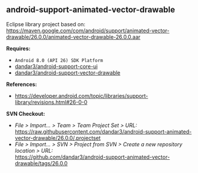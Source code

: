 ## android-support-animated-vector-drawable

Eclipse library project based on:<br/>
https://maven.google.com/com/android/support/animated-vector-drawable/26.0.0/animated-vector-drawable-26.0.0.aar

**Requires:**
- `Android 8.0 (API 26) SDK Platform`
- [dandar3/android-support-core-ui](https://github.com/dandar3/android-support-core-ui/tree/26.0.0)
- [dandar3/android-support-vector-drawable](https://github.com/dandar3/android-support-vector-drawable/tree/26.0.0)

**References:**
- https://developer.android.com/topic/libraries/support-library/revisions.html#26-0-0

**SVN Checkout:**
- _File > Import... > Team > Team Project Set > URL:_<br/>
  https://raw.githubusercontent.com/dandar3/android-support-animated-vector-drawable/26.0.0/.projectset
- _File > Import... > SVN > Project from SVN > Create a new repository location > URL:_<br/>
  https://github.com/dandar3/android-support-animated-vector-drawable/tags/26.0.0